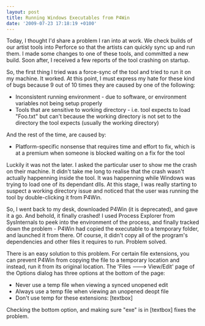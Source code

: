 ```yaml
---
layout: post
title: Running Windows Executables from P4Win
date: '2009-07-23 17:18:19 +0100'
---
```


Today, I thought I'd share a problem I ran into at work. We check builds of our artist tools into Perforce so that the artists can quickly sync up and run them. I made some changes to one of these tools, and committed a new build. Soon after, I received a few reports of the tool crashing on startup.

So, the first thing I tried was a force-sync of the tool and tried to run it on my machine. It worked. At this point, I must express my hate for these kind of bugs because 9 out of 10 times they are caused by one of the following:

* Inconsistent running environment - due to software, or environment variables not being setup properly
* Tools that are sensitive to working directory - i.e. tool expects to load "Foo.txt" but can't because the working directory is not set to the directory the tool expects (usually the working directory)

And the rest of the time, are caused by:

* Platform-specific nonsense that requires time and effort to fix, which is at a premium when someone is blocked waiting on a fix for the tool

Luckily it was not the later. I asked the particular user to show me the crash on their machine. It didn't take me long to realise that the crash wasn't actually happenning inside the tool. It was happenning while Windows was trying to load one of its dependant dlls. At this stage, I was really starting to suspect a working directory issue and noticed that the user was running the tool by double-clicking it from P4Win.

So, I went back to my desk, downloaded P4Win (it is deprecated), and gave it a go. And behold, it finally crashed! I used Process Explorer from SysInternals to peek into the environment of the process, and finally tracked down the problem - P4Win had copied the executable to a temporary folder, and launched it from there. Of course, it didn't copy all of the program's dependencies and other files it requires to run. Problem solved.

There is an easy solution to this problem. For certain file extensions, you can prevent P4Win from copying the file to a temporary location and instead, run it from its original location. The 'Files ---> View/Edit' page of the Options dialog has three options at the bottom of the page:

* Never use a temp file when viewing a synced unopened edit
* Always use a temp file when viewing an unopened deopt file
* Don't use temp for these extensions: [textbox]

Checking the bottom option, and making sure "exe" is in [textbox] fixes the problem.

